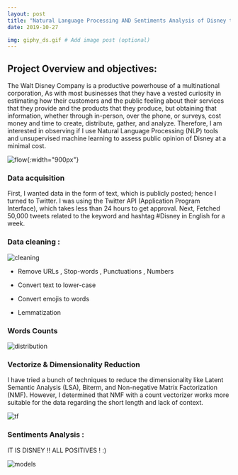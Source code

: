 ```yaml
---
layout: post
title: "Natural Language Processing AND Sentiments Analysis of Disney tweets"
date: 2019-10-27

img: giphy_ds.gif # Add image post (optional)
---
```




## Project Overview and objectives: 

The Walt Disney Company is a productive powerhouse of a multinational corporation, As with most businesses that they have a vested curiosity in estimating how their customers and the public feeling about their services that they provide and the products that they produce, but obtaining that information, whether through in-person, over the phone, or surveys, cost money and time to create, distribute, gather, and analyze. Therefore, I am interested in observing if I use Natural Language Processing (NLP) tools and unsupervised machine learning to assess public opinion of Disney at a minimal cost.


![flow](https://media.giphy.com/media/k4ZItrTKDPnSU/giphy.gif){:width="900px"}


### Data acquisition

First, I wanted data in the form of text, which is publicly posted; hence I turned to Twitter. I was using the Twitter API (Application Program Interface), which takes less than 24 hours to get approval. Next, Fetched  50,000 tweets related to the keyword and hashtag #Disney in English for a week.

### Data cleaning :
![cleaning](https://media.giphy.com/media/YRLFCiISitFEQ/giphy.gif)

+ Remove URLs , Stop-words , Punctuations , Numbers

+ Convert text to lower-case 

+ Convert  emojis to words

+ Lemmatization

### Words Counts 

![distribution]({{site.url}}/assets/img/mickeycount.png )


### Vectorize & Dimensionality Reduction


I have tried a bunch of techniques to reduce the dimensionality like Latent Semantic Analysis (LSA), Biterm, and Non-negative Matrix Factorization (NMF). However, I determined that NMF with a count vectorizer works more suitable for the data regarding the short length and lack of context.

![tf]({{site.url}}/assets/img/tfdis.png)


### Sentiments Analysis :
 IT IS DISNEY !!  ALL POSITIVES ! :)


![models]({{site.url}}/assets/img/SEN_DIS.PNG)

